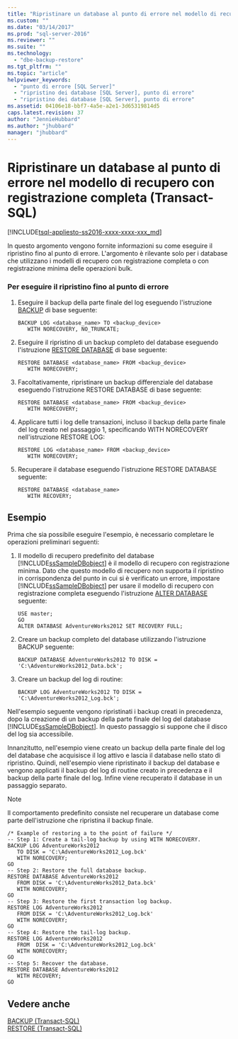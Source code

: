 ```yaml
---
title: "Ripristinare un database al punto di errore nel modello di recupero con registrazione completa (Transact-SQL) | Microsoft Docs"
ms.custom: ""
ms.date: "03/14/2017"
ms.prod: "sql-server-2016"
ms.reviewer: ""
ms.suite: ""
ms.technology: 
  - "dbe-backup-restore"
ms.tgt_pltfrm: ""
ms.topic: "article"
helpviewer_keywords: 
  - "punto di errore [SQL Server]"
  - "ripristino dei database [SQL Server], punto di errore"
  - "ripristino dei database [SQL Server], punto di errore"
ms.assetid: 04106e18-bbf7-4a5e-a2e1-3d65319814d5
caps.latest.revision: 37
author: "JennieHubbard"
ms.author: "jhubbard"
manager: "jhubbard"
---
```

# Ripristinare un database al punto di errore nel modello di recupero con registrazione completa (Transact-SQL)
[!INCLUDE[tsql-appliesto-ss2016-xxxx-xxxx-xxx_md](../../includes/tsql-appliesto-ss2016-xxxx-xxxx-xxx-md.md)]

  In questo argomento vengono fornite informazioni su come eseguire il ripristino fino al punto di errore. L'argomento è rilevante solo per i database che utilizzano i modelli di recupero con registrazione completa o con registrazione minima delle operazioni bulk.  
  
### Per eseguire il ripristino fino al punto di errore  
  
1.  Eseguire il backup della parte finale del log eseguendo l'istruzione [BACKUP](../../t-sql/statements/backup-transact-sql.md) di base seguente:  
  
    ```  
    BACKUP LOG <database_name> TO <backup_device>   
       WITH NORECOVERY, NO_TRUNCATE;  
    ```  
  
2.  Eseguire il ripristino di un backup completo del database eseguendo l'istruzione [RESTORE DATABASE](../Topic/RESTORE%20\(Transact-SQL\).md) di base seguente:  
  
    ```  
    RESTORE DATABASE <database_name> FROM <backup_device>   
       WITH NORECOVERY;  
    ```  
  
3.  Facoltativamente, ripristinare un backup differenziale del database eseguendo l'istruzione RESTORE DATABASE di base seguente:  
  
    ```  
    RESTORE DATABASE <database_name> FROM <backup_device>   
       WITH NORECOVERY;  
    ```  
  
4.  Applicare tutti i log delle transazioni, incluso il backup della parte finale del log creato nel passaggio 1, specificando WITH NORECOVERY nell'istruzione RESTORE LOG:  
  
    ```  
    RESTORE LOG <database_name> FROM <backup_device>   
       WITH NORECOVERY;  
    ```  
  
5.  Recuperare il database eseguendo l'istruzione RESTORE DATABASE seguente:  
  
    ```  
    RESTORE DATABASE <database_name>   
       WITH RECOVERY;  
    ```  
  
## Esempio  
 Prima che sia possibile eseguire l'esempio, è necessario completare le operazioni preliminari seguenti:  
  
1.  Il modello di recupero predefinito del database [!INCLUDE[ssSampleDBobject](../../includes/sssampledbobject-md.md)] è il modello di recupero con registrazione minima. Dato che questo modello di recupero non supporta il ripristino in corrispondenza del punto in cui si è verificato un errore, impostare [!INCLUDE[ssSampleDBobject](../../includes/sssampledbobject-md.md)] per usare il modello di recupero con registrazione completa eseguendo l'istruzione [ALTER DATABASE](../../t-sql/statements/alter-database-transact-sql.md) seguente:  
  
    ```  
    USE master;  
    GO  
    ALTER DATABASE AdventureWorks2012 SET RECOVERY FULL;  
    ```  
  
2.  Creare un backup completo del database utilizzando l'istruzione BACKUP seguente:  
  
    ```  
    BACKUP DATABASE AdventureWorks2012 TO DISK = 'C:\AdventureWorks2012_Data.bck';  
    ```  
  
3.  Creare un backup del log di routine:  
  
    ```  
    BACKUP LOG AdventureWorks2012 TO DISK = 'C:\AdventureWorks2012_Log.bck';  
    ```  
  
 Nell'esempio seguente vengono ripristinati i backup creati in precedenza, dopo la creazione di un backup della parte finale del log del database [!INCLUDE[ssSampleDBobject](../../includes/sssampledbobject-md.md)]. In questo passaggio si suppone che il disco del log sia accessibile.  
  
 Innanzitutto, nell'esempio viene creato un backup della parte finale del log del database che acquisisce il log attivo e lascia il database nello stato di ripristino. Quindi, nell'esempio viene ripristinato il backup del database e vengono applicati il backup del log di routine creato in precedenza e il backup della parte finale del log. Infine viene recuperato il database in un passaggio separato.  
  
> [!NOTE]  
>  Il comportamento predefinito consiste nel recuperare un database come parte dell'istruzione che ripristina il backup finale.  
  
```  
/* Example of restoring a to the point of failure */  
-- Step 1: Create a tail-log backup by using WITH NORECOVERY.  
BACKUP LOG AdventureWorks2012  
   TO DISK = 'C:\AdventureWorks2012_Log.bck'  
   WITH NORECOVERY;  
GO  
-- Step 2: Restore the full database backup.  
RESTORE DATABASE AdventureWorks2012  
   FROM DISK = 'C:\AdventureWorks2012_Data.bck'  
   WITH NORECOVERY;  
GO  
-- Step 3: Restore the first transaction log backup.  
RESTORE LOG AdventureWorks2012  
   FROM DISK = 'C:\AdventureWorks2012_Log.bck'  
   WITH NORECOVERY;  
GO  
-- Step 4: Restore the tail-log backup.  
RESTORE LOG AdventureWorks2012  
   FROM  DISK = 'C:\AdventureWorks2012_Log.bck'  
   WITH NORECOVERY;  
GO  
-- Step 5: Recover the database.  
RESTORE DATABASE AdventureWorks2012  
   WITH RECOVERY;  
GO  
```  
  
## Vedere anche  
 [BACKUP &#40;Transact-SQL&#41;](../../t-sql/statements/backup-transact-sql.md)   
 [RESTORE &#40;Transact-SQL&#41;](../Topic/RESTORE%20\(Transact-SQL\).md)  
  
  